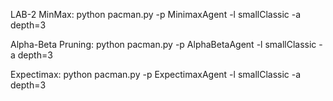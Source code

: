 LAB-2
MinMax:                 python pacman.py -p MinimaxAgent -l smallClassic -a depth=3

Alpha-Beta Pruning:     python pacman.py -p AlphaBetaAgent -l smallClassic -a depth=3

Expectimax:             python pacman.py -p ExpectimaxAgent -l smallClassic -a depth=3
